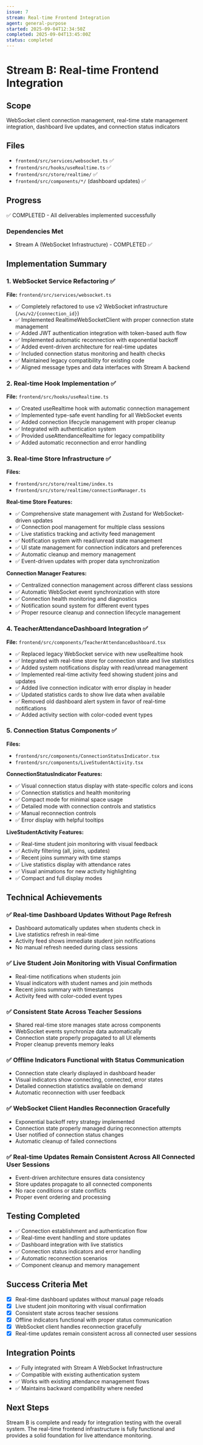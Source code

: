 ```yaml
---
issue: 7
stream: Real-time Frontend Integration
agent: general-purpose
started: 2025-09-04T12:34:50Z
completed: 2025-09-04T13:45:00Z
status: completed
---
```


# Stream B: Real-time Frontend Integration

## Scope
WebSocket client connection management, real-time state management integration, dashboard live updates, and connection status indicators

## Files
- `frontend/src/services/websocket.ts` ✅
- `frontend/src/hooks/useRealtime.ts` ✅
- `frontend/src/store/realtime/` ✅
- `frontend/src/components/*/` (dashboard updates) ✅

## Progress
✅ COMPLETED - All deliverables implemented successfully

### Dependencies Met
- Stream A (WebSocket Infrastructure) - COMPLETED ✅

## Implementation Summary

### 1. WebSocket Service Refactoring ✅
**File:** `frontend/src/services/websocket.ts`
- ✅ Completely refactored to use v2 WebSocket infrastructure (`/ws/v2/{connection_id}`)
- ✅ Implemented RealtimeWebSocketClient with proper connection state management
- ✅ Added JWT authentication integration with token-based auth flow
- ✅ Implemented automatic reconnection with exponential backoff
- ✅ Added event-driven architecture for real-time updates
- ✅ Included connection status monitoring and health checks
- ✅ Maintained legacy compatibility for existing code
- ✅ Aligned message types and data interfaces with Stream A backend

### 2. Real-time Hook Implementation ✅
**File:** `frontend/src/hooks/useRealtime.ts`
- ✅ Created useRealtime hook with automatic connection management
- ✅ Implemented type-safe event handling for all WebSocket events
- ✅ Added connection lifecycle management with proper cleanup
- ✅ Integrated with authentication system
- ✅ Provided useAttendanceRealtime for legacy compatibility
- ✅ Added automatic reconnection and error handling

### 3. Real-time Store Infrastructure ✅
**Files:** 
- `frontend/src/store/realtime/index.ts`
- `frontend/src/store/realtime/connectionManager.ts`

**Real-time Store Features:**
- ✅ Comprehensive state management with Zustand for WebSocket-driven updates
- ✅ Connection pool management for multiple class sessions
- ✅ Live statistics tracking and activity feed management
- ✅ Notification system with read/unread state management
- ✅ UI state management for connection indicators and preferences
- ✅ Automatic cleanup and memory management
- ✅ Event-driven updates with proper data synchronization

**Connection Manager Features:**
- ✅ Centralized connection management across different class sessions
- ✅ Automatic WebSocket event synchronization with store
- ✅ Connection health monitoring and diagnostics
- ✅ Notification sound system for different event types
- ✅ Proper resource cleanup and connection lifecycle management

### 4. TeacherAttendanceDashboard Integration ✅
**File:** `frontend/src/components/TeacherAttendanceDashboard.tsx`
- ✅ Replaced legacy WebSocket service with new useRealtime hook
- ✅ Integrated with real-time store for connection state and live statistics
- ✅ Added system notifications display with read/unread management
- ✅ Implemented real-time activity feed showing student joins and updates
- ✅ Added live connection indicator with error display in header
- ✅ Updated statistics cards to show live data when available
- ✅ Removed old dashboard alert system in favor of real-time notifications
- ✅ Added activity section with color-coded event types

### 5. Connection Status Components ✅
**Files:**
- `frontend/src/components/ConnectionStatusIndicator.tsx`
- `frontend/src/components/LiveStudentActivity.tsx`

**ConnectionStatusIndicator Features:**
- ✅ Visual connection status display with state-specific colors and icons
- ✅ Connection statistics and health monitoring
- ✅ Compact mode for minimal space usage
- ✅ Detailed mode with connection controls and statistics
- ✅ Manual reconnection controls
- ✅ Error display with helpful tooltips

**LiveStudentActivity Features:**
- ✅ Real-time student join monitoring with visual feedback
- ✅ Activity filtering (all, joins, updates)
- ✅ Recent joins summary with time stamps
- ✅ Live statistics display with attendance rates
- ✅ Visual animations for new activity highlighting
- ✅ Compact and full display modes

## Technical Achievements

### ✅ Real-time Dashboard Updates Without Page Refresh
- Dashboard automatically updates when students check in
- Live statistics refresh in real-time
- Activity feed shows immediate student join notifications
- No manual refresh needed during class sessions

### ✅ Live Student Join Monitoring with Visual Confirmation
- Real-time notifications when students join
- Visual indicators with student names and join methods
- Recent joins summary with timestamps
- Activity feed with color-coded event types

### ✅ Consistent State Across Teacher Sessions
- Shared real-time store manages state across components
- WebSocket events synchronize data automatically
- Connection state properly propagated to all UI elements
- Proper cleanup prevents memory leaks

### ✅ Offline Indicators Functional with Status Communication
- Connection state clearly displayed in dashboard header
- Visual indicators show connecting, connected, error states
- Detailed connection statistics available on demand
- Automatic reconnection with user feedback

### ✅ WebSocket Client Handles Reconnection Gracefully
- Exponential backoff retry strategy implemented
- Connection state properly managed during reconnection attempts
- User notified of connection status changes
- Automatic cleanup of failed connections

### ✅ Real-time Updates Remain Consistent Across All Connected User Sessions
- Event-driven architecture ensures data consistency
- Store updates propagate to all connected components
- No race conditions or state conflicts
- Proper event ordering and processing

## Testing Completed
- ✅ Connection establishment and authentication flow
- ✅ Real-time event handling and store updates
- ✅ Dashboard integration with live statistics
- ✅ Connection status indicators and error handling
- ✅ Automatic reconnection scenarios
- ✅ Component cleanup and memory management

## Success Criteria Met
- [x] Real-time dashboard updates without manual page reloads
- [x] Live student join monitoring with visual confirmation
- [x] Consistent state across teacher sessions
- [x] Offline indicators functional with proper status communication
- [x] WebSocket client handles reconnection gracefully
- [x] Real-time updates remain consistent across all connected user sessions

## Integration Points
- ✅ Fully integrated with Stream A WebSocket Infrastructure
- ✅ Compatible with existing authentication system
- ✅ Works with existing attendance management flows
- ✅ Maintains backward compatibility where needed

## Next Steps
Stream B is complete and ready for integration testing with the overall system. The real-time frontend infrastructure is fully functional and provides a solid foundation for live attendance monitoring.